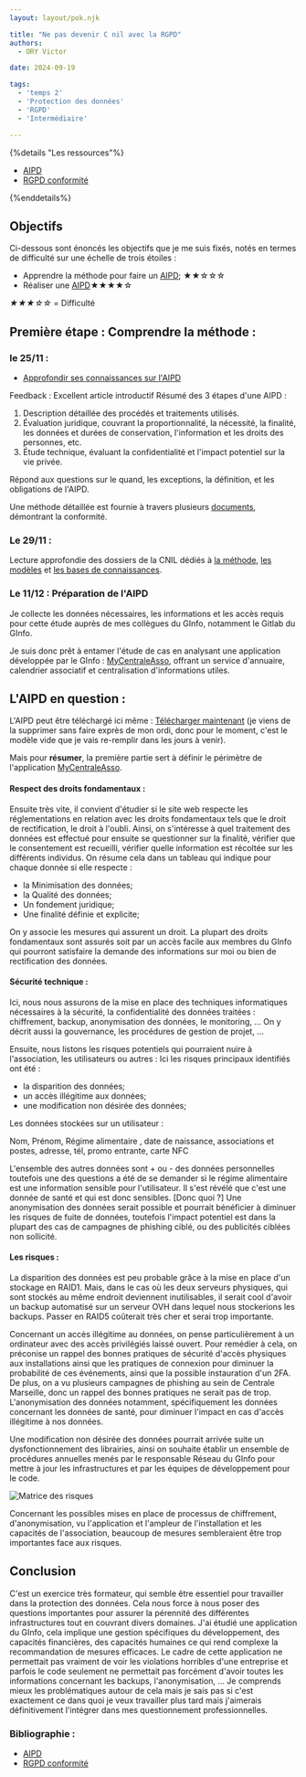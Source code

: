 ```yaml
---
layout: layout/pok.njk

title: "Ne pas devenir C nil avec la RGPD"
authors:
  - ORY Victor

date: 2024-09-19

tags:
  - 'temps 2'
  - 'Protection des données'
  - 'RGPD'
  - 'Intermédiaire'

---
```


{%details "Les ressources"%}

- [AIPD](https://www.cnil.fr/fr/RGPD-analyse-impact-protection-des-donnees-aipd)
- [RGPD conformité](https://www.cnil.fr/fr/me-mettre-en-conformite)

{%enddetails%}

## Objectifs

Ci-dessous sont énoncés les objectifs que je me suis fixés, notés en termes de difficulté sur une échelle de trois étoiles :

- Apprendre la méthode pour faire un [AIPD](https://www.cnil.fr/fr/RGPD-analyse-impact-protection-des-donnees-aipd); ★★☆☆☆
- Réaliser une [AIPD](https://www.cnil.fr/fr/RGPD-analyse-impact-protection-des-donnees-aipd)★★★★☆

*★★★☆☆* = Difficulté

## Première étape : Comprendre la méthode :

### le 25/11 :

- [Approfondir ses connaissances sur l'AIPD](https://www.cnil.fr/fr/ce-quil-faut-savoir-sur-lanalyse-dimpact-relative-la-protection-des-donnees-aipd)
  
Feedback : Excellent article introductif
Résumé des 3 étapes d'une AIPD :

1. Description détaillée des procédés et traitements utilisés.
2. Évaluation juridique, couvrant la proportionnalité, la nécessité, la finalité, les données et durées de conservation, l'information et les droits des personnes, etc.
3. Étude technique, évaluant la confidentialité et l'impact potentiel sur la vie privée.

Répond aux questions sur le quand, les exceptions, la définition, et les obligations de l'AIPD.

Une méthode détaillée est fournie à travers plusieurs [documents](https://www.cnil.fr/sites/cnil/files/atoms/files/cnil-pia-1-fr-methode.pdf), démontrant la conformité.

### Le 29/11 :

Lecture approfondie des dossiers de la CNIL dédiés à [la méthode](https://www.cnil.fr/sites/cnil/files/atoms/files/cnil-pia-1-fr-methode.pdf), [les modèles](https://www.cnil.fr/sites/cnil/files/atoms/files/cnil-pia-2-fr-modeles.pdf) et [les bases de connaissances](https://www.cnil.fr/sites/cnil/files/atoms/files/cnil-pia-3-fr-basesdeconnaissances.pdf).

### Le 11/12 : Préparation de l'AIPD

Je collecte les données nécessaires, les informations et les accès requis pour cette étude auprès de mes collègues du GInfo, notamment le Gitlab du GInfo.

Je suis donc prêt à entamer l'étude de cas en analysant une application développée par le GInfo : [MyCentraleAsso](https://my.centrale-assos.fr/), offrant un service d'annuaire, calendrier associatif et centralisation d'informations utiles.

## L'AIPD en question :

L'AIPD peut être téléchargé ici même : [Télécharger maintenant](../CNILModèles.pdf) (je viens de la supprimer sans faire exprès de mon ordi, donc pour le moment, c'est le modèle vide que je vais re-remplir dans les jours à venir).

Mais pour **résumer**, la première partie sert à définir le périmètre de l'application [MyCentraleAsso](https://my.centrale-assos.fr/).

#### Respect des droits fondamentaux :

Ensuite très vite, il convient d'étudier si le site web respecte les réglementations en relation avec les droits fondamentaux tels que le droit de rectification, le droit à l'oubli. Ainsi, on s'intéresse à quel traitement des données est effectué pour ensuite se questionner sur la finalité, vérifier que le consentement est recueilli, vérifier quelle information est récoltée sur les différents individus. On résume cela dans un tableau qui indique pour chaque donnée si elle respecte :

 - la Minimisation des données;
 - la Qualité des données;
 - Un fondement juridique;
 - Une finalité définie et explicite;

On y associe les mesures qui assurent un droit.
La plupart des droits fondamentaux sont assurés soit par un accès facile aux membres du GInfo qui pourront satisfaire la demande des informations sur moi ou bien de rectification des données.

#### Sécurité technique :

Ici, nous nous assurons de la mise en place des techniques informatiques nécessaires à la sécurité, la confidentialité des données traitées : chiffrement, backup, anonymisation des données, le monitoring, ...
On y décrit aussi la gouvernance, les procédures de gestion de projet, ...

Ensuite, nous listons les risques potentiels qui pourraient nuire à l'association, les utilisateurs ou autres : Ici les risques principaux identifiés ont été :

 - la disparition des données;
 - un accès illégitime aux données;
 - une modification non désirée des données;

Les données stockées sur un utilisateur :

  Nom, Prénom, Régime alimentaire , date de naissance, associations et postes, adresse, tél, promo entrante, carte NFC

L'ensemble des autres données sont + ou - des données personnelles toutefois une des questions a été de se demander si le régime alimentaire est une information sensible pour l'utilisateur.
Il s'est révélé que c'est une donnée de santé et qui est donc sensibles. [Donc quoi ?]
Une anonymisation des données serait possible et pourrait bénéficier à diminuer les risques de fuite de données, toutefois l'impact potentiel est dans la plupart des cas de campagnes de phishing ciblé, ou des publicités ciblées non sollicité.

#### Les risques :

La disparition des données est peu probable grâce à la mise en place d'un stockage en RAID1. Mais, dans le cas où les deux serveurs physiques, qui sont stockés au même endroit deviennent inutilisables, il serait cool d'avoir un backup automatisé sur un serveur OVH dans lequel nous stockerions les backups. Passer en RAID5 coûterait très cher et serai trop importante.

Concernant un accès illégitime au données, on pense particulièrement à un ordinateur avec des accès privilégiés laissé ouvert. Pour remédier à cela, on préconise un rappel des bonnes pratiques de sécurité d'accès physiques aux installations ainsi que les pratiques de connexion pour diminuer la probabilité de ces événements, ainsi que la possible instauration d'un 2FA. De plus, on a vu plusieurs campagnes de phishing au sein de Centrale Marseille, donc un rappel des bonnes pratiques ne serait pas de trop. L'anonymisation des données notamment, spécifiquement les données concernant les données de santé, pour diminuer l'impact en cas d'accès illégitime à nos données.

Une modification non désirée des données pourrait arrivée suite un dysfonctionnement des librairies, ainsi on souhaite établir un ensemble de procédures annuelles menés par le responsable Réseau du GInfo pour mettre à jour les infrastructures et par les équipes de développement pour le code.

![Matrice des risques](../MatriceRisque.png)

Concernant les possibles mises en place de processus de chiffrement, d'anonymisation, vu l'application et l'ampleur de l'installation et les capacités de l'association, beaucoup de mesures sembleraient être trop importantes face aux risques.

## Conclusion

C'est un exercice très formateur, qui semble être essentiel pour travailler dans la protection des données. Cela nous force à nous poser des questions importantes pour assurer la pérennité des différentes infrastructures tout en couvrant divers domaines.
J'ai étudié une application du GInfo, cela implique une gestion spécifiques du développement, des capacités financières, des capacités humaines ce qui rend complexe la recommandation de mesures efficaces. Le cadre de cette application ne permettait pas vraiment de voir les violations horribles d'une entreprise et parfois le code seulement ne permettait pas forcément d'avoir toutes les informations concernant les backups, l'anonymisation, ... Je comprends mieux les problématiques autour de cela mais je sais pas si c'est exactement ce dans quoi je veux travailler plus tard mais j'aimerais définitivement l'intégrer dans mes questionnement professionnelles.


### Bibliographie : 

- [AIPD](https://www.cnil.fr/fr/RGPD-analyse-impact-protection-des-donnees-aipd)
- [RGPD conformité](https://www.cnil.fr/fr/me-mettre-en-conformite)